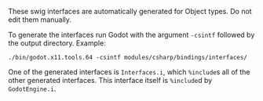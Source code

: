 These swig interfaces are automatically generated for Object types. Do not edit them manually.

To generate the interfaces run Godot with the argument `-csintf` followed by the output directory. Example:

`./bin/godot.x11.tools.64 -csintf modules/csharp/bindings/interfaces/`

One of the generated interfaces is `Interfaces.i`, which `%include`s all of the other generated interfaces. This interface itself is `%include`d by `GodotEngine.i`.
